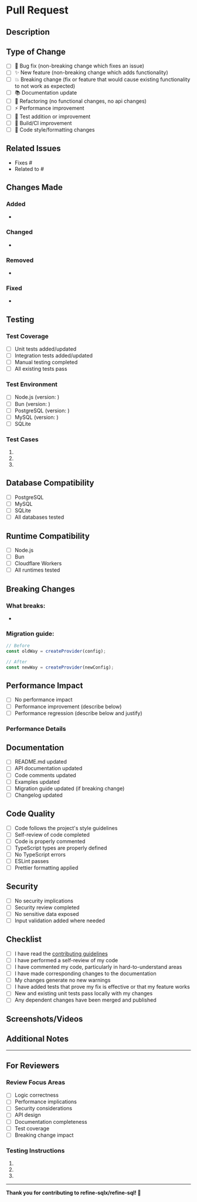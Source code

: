 # Pull Request

## Description

<!-- Provide a brief description of the changes in this PR -->

## Type of Change

<!-- Mark the relevant option with an "x" -->

- [ ] 🐛 Bug fix (non-breaking change which fixes an issue)
- [ ] ✨ New feature (non-breaking change which adds functionality)
- [ ] 💥 Breaking change (fix or feature that would cause existing functionality to not work as expected)
- [ ] 📚 Documentation update
- [ ] 🔧 Refactoring (no functional changes, no api changes)
- [ ] ⚡ Performance improvement
- [ ] 🧪 Test addition or improvement
- [ ] 🔨 Build/CI improvement
- [ ] 🎨 Code style/formatting changes

## Related Issues

<!-- Link to related issues using keywords like "Fixes #123" or "Closes #456" -->

- Fixes #
- Related to #

## Changes Made

<!-- Provide a detailed list of changes made in this PR -->

### Added

-

### Changed

-

### Removed

-

### Fixed

-

## Testing

<!-- Describe the testing you've done -->

### Test Coverage

- [ ] Unit tests added/updated
- [ ] Integration tests added/updated
- [ ] Manual testing completed
- [ ] All existing tests pass

### Test Environment

- [ ] Node.js (version: )
- [ ] Bun (version: )
- [ ] PostgreSQL (version: )
- [ ] MySQL (version: )
- [ ] SQLite

### Test Cases

<!-- Describe specific test cases you've run -->

1.
2.
3.

## Database Compatibility

<!-- Mark all databases that have been tested with these changes -->

- [ ] PostgreSQL
- [ ] MySQL
- [ ] SQLite
- [ ] All databases tested

## Runtime Compatibility

<!-- Mark all runtimes that have been tested with these changes -->

- [ ] Node.js
- [ ] Bun
- [ ] Cloudflare Workers
- [ ] All runtimes tested

## Breaking Changes

<!-- If this is a breaking change, describe what breaks and how to migrate -->

### What breaks:

-

### Migration guide:

```typescript
// Before
const oldWay = createProvider(config);

// After
const newWay = createProvider(newConfig);
```

## Performance Impact

<!-- Describe any performance implications -->

- [ ] No performance impact
- [ ] Performance improvement (describe below)
- [ ] Performance regression (describe below and justify)

### Performance Details

<!-- If applicable, provide benchmarks or performance analysis -->

## Documentation

<!-- Mark all documentation that has been updated -->

- [ ] README.md updated
- [ ] API documentation updated
- [ ] Code comments updated
- [ ] Examples updated
- [ ] Migration guide updated (if breaking change)
- [ ] Changelog updated

## Code Quality

<!-- Confirm code quality standards -->

- [ ] Code follows the project's style guidelines
- [ ] Self-review of code completed
- [ ] Code is properly commented
- [ ] TypeScript types are properly defined
- [ ] No TypeScript errors
- [ ] ESLint passes
- [ ] Prettier formatting applied

## Security

<!-- Security considerations -->

- [ ] No security implications
- [ ] Security review completed
- [ ] No sensitive data exposed
- [ ] Input validation added where needed

## Checklist

<!-- Final checklist before submitting -->

- [ ] I have read the [contributing guidelines](../CONTRIBUTING.md)
- [ ] I have performed a self-review of my code
- [ ] I have commented my code, particularly in hard-to-understand areas
- [ ] I have made corresponding changes to the documentation
- [ ] My changes generate no new warnings
- [ ] I have added tests that prove my fix is effective or that my feature works
- [ ] New and existing unit tests pass locally with my changes
- [ ] Any dependent changes have been merged and published

## Screenshots/Videos

<!-- If applicable, add screenshots or videos to help explain your changes -->

## Additional Notes

<!-- Any additional information that reviewers should know -->

---

## For Reviewers

### Review Focus Areas

<!-- Highlight specific areas that need careful review -->

- [ ] Logic correctness
- [ ] Performance implications
- [ ] Security considerations
- [ ] API design
- [ ] Documentation completeness
- [ ] Test coverage
- [ ] Breaking change impact

### Testing Instructions

<!-- Provide specific instructions for reviewers to test the changes -->

1.
2.
3.

---

**Thank you for contributing to refine-sqlx/refine-sql! 🚀**
